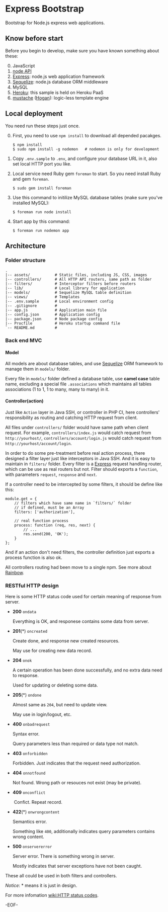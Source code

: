 Express Bootstrap
=================

Bootstrap for Node.js express web applications.

## Know before start ##

Before you begin to develop, make sure you have known something about these:

0. JavaScript
0. [node API](http://nodejs.org/api/)
0. [Express][]: node.js web application framework
0. [Sequelize][]: node.js database ORM middleware
0. MySQL
0. [Heroku](http://www.heroku.com/): this sample is held on Heroku PaaS
0. [mustache](http://mustache.github.com/) ([Hogan](https://github.com/twitter/hogan.js)): logic-less template engine

## Local deployment ##

You need run these steps just once.

0.  First, you need to use `npm install` to download all depended pacakges.
	
		$ npm install
		$ sudo npm install -g nodemon   # nodemon is only for development
	
0.  Copy `.env.sample` to `.env`, and configure your database URL in it, also set local HTTP port you like.
	
0.	Local service need Ruby gem `foreman` to start. So you need install Ruby and gem `foreman`.
	
		$ sudo gem install foreman
	
0.  Use this command to initilize MySQL database tables (make sure you've installed MySQL):
	
		$ foreman run node install

0.  Start app by this command:
	
		$ foreman run nodemon app

## Architecture ##

### Folder structure ###

	.
	|-- assets/           # Static files, including JS, CSS, images
	|-- controllers/      # All HTTP API routers, same path as folder
	|-- filters/          # Interceptor filters before routers
	|-- lib/              # Local library for application
	|-- models/           # Sequelize MySQL table definition
	|-- views/            # Templates
	|-- .env.sample       # Local environment config
	|-- .gitignore        # 
	|-- app.js            # Application main file
	|-- config.json       # Application config
	|-- package.json      # Node package config
	|-- Procfile          # Heroku startup command file
	`-- README.md         # 

### Back end MVC ###

#### Model ####

All models are about database tables, and use [Sequelize][] ORM framework to manage them in `models/` folder.

Every file in `models/` folder defined a database table, use **camel case** table name, excluding a special file `.associations` which maintains all tables associations (1 to 1, 1 to many, many to many) in it.

#### Controller(action) ####

Just like `Action` layer in Java SSH, or controller in PHP CI, here controllers' responsibility as routing and catching HTTP request from client.

All files under `controllers/` folder would have same path when client request. For example, `controllers/index.js` would catch request from `http://yourhost/`, `controllers/account/login.js` would catch request from `http://yourhost/account/login`.

In order to do some pre-treatment before real action process, there designed a filter layer just like interceptors in Java SSH. And it is easy to maintain in `filters/` folder. Every filter is a [Express][] request handling router, which can be use as real routers but not. Filter should exports a `function`, with parameters `request`, `response` and `next`.

If a controller need to be intercepted by some filters, it should be define like this:

	module.get = {
		// filters which have same name in `filters/` folder
		// if defined, must be an Array
		filters: ['authorization'],
		
		// real function process
		process: function (req, res, next) {
			// ...
			res.send(200, 'OK');
		}
	};

And if an action don't need filters, the controller definition just exports a process function is also ok.

All controllers routing had been move to a single npm. See more about [Rainbow](https://github.com/mytharcher/rainbow).

### RESTful HTTP design ###

Here is some HTTP status code used for certain meaning of response from server.

*	**200** `ondata`
	
	Everything is OK, and responese contains some data from server.
	
*	**201**(\*) `oncreated`
	
	Create done, and response new created resources.
	
	May use for creating new data record.
	
*	**204** `onok`
	
	A certain operation has been done successfully, and no extra data need to response.
	
	Used for updating or deleting some data.
	
*	**205**(\*) `ondone`
	
	Almost same as `204`, but need to update view.
	
	May use in login/logout, etc.
	
*	**400** `onbadrequest`
	
	Syntax error.
	
	Query parameters less than required or data type not match.
	
*	**403** `onforbidden`
	
	Forbidden. Just indicates that the request need authorization.
	
*	**404** `onnotfound`
	
	Not found. Wrong path or resouces not exist (may be private).
	
*	**409** `onconflict`
	
	 Confict. Repeat record.
	
*	**422**(\*) `onwrongcontent`
	
	Semantics error.
	
	Something like `400`, additionally indicates query parameters contains wrong content.
	
*	**500** `onservererror`
	
	Server error. There is something wrong in server.
	
	Mostly indicates that server exceptions have not been caught.

These all could be used in both filters and controllers.

*Notice*: \* means it is just in design.

For more infomation [wiki:HTTP status codes](http://en.wikipedia.org/wiki/HTTP_status_code).

-EOF-

[Express]: http://expressjs.com/
[Sequelize]: http://www.sequelizejs.com/
